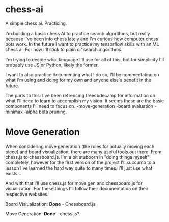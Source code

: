 # chess-ai
A simple chess ai. Practicing.

I'm building a basic chess AI to practice search algorithms, but really because I've been into chess lately and I'm curious how computer chess bots work. In the future I want to practice my tensorflow skills with an ML chess ai. For now I'll stick to plain ol' search algorithms. 


I'm trying to decide what language I'll use for all of this, but for simplicity I'll probably use JS or Python, likely the former.

I want to also practice documenting what I do so, I'll be commentating on what I'm using and doing for my own and anyone else's benefit in the future.

The parts to this:
I've been refrencing freecodecamp for information on what I'll need to learn to accomplish my vision. 
It seems these are the basic components I'll need to focus on.
-move-generation
-board evaluation
-minimax
-alpha beta pruning.

# Move Generation
When considering move generation (the rules for actually moving each piece) and board visualization, there are many useful tools out there. From chess.js to chessboard.js. I'm a bit stubborn in "doing things myself" completely, however for the first version of the project I'll succumb to a lesson I've learned the hard way quite to many times. I'll just use what exists...

And with that I'll use chess.js for move gen and chessboard.js for visualization.
For these things I'll follow their documentation on their respective websites. 

Board Visiualization: **Done** - Chessboard.js

Move Generation: **Done** - chess.js?
